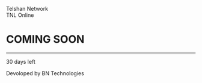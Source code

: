 
<!DOCTYPE html>
<html>
<style>
body, html {
    height: 100%;
    margin: 0;
}

.bgimg {
    background-image: url('images/pic03.jpg');
    height: 100%;
    background-position: center;
    background-size: cover;
    position: relative;
    color: white;
    font-family: "Courier New", Courier, monospace;
    font-size: 25px;
}

.topleft {
    position: absolute;
    top: 0;
    left: 16px;
}

.bottomleft {
    position: absolute;
    bottom: 0;
    left: 16px;
}

.middle {
    position: absolute;
    top: 50%;
    left: 50%;
    transform: translate(-50%, -50%);
    text-align: center;
}

hr {
    margin: auto;
    width: 40%;
}
</style>
<body>

<div class="bgimg">
  <div class="topleft">
   
   <p>Telshan Network <br> TNL Online</p>
  </div>
  <div class="middle">
    <h1>COMING SOON</h1>
    <hr>
    <p>30 days left</p>
  </div>
  <div class="bottomleft">
    <p>Devoloped by BN Technologies</p>
  </div>
</div>

</body>
</html>
